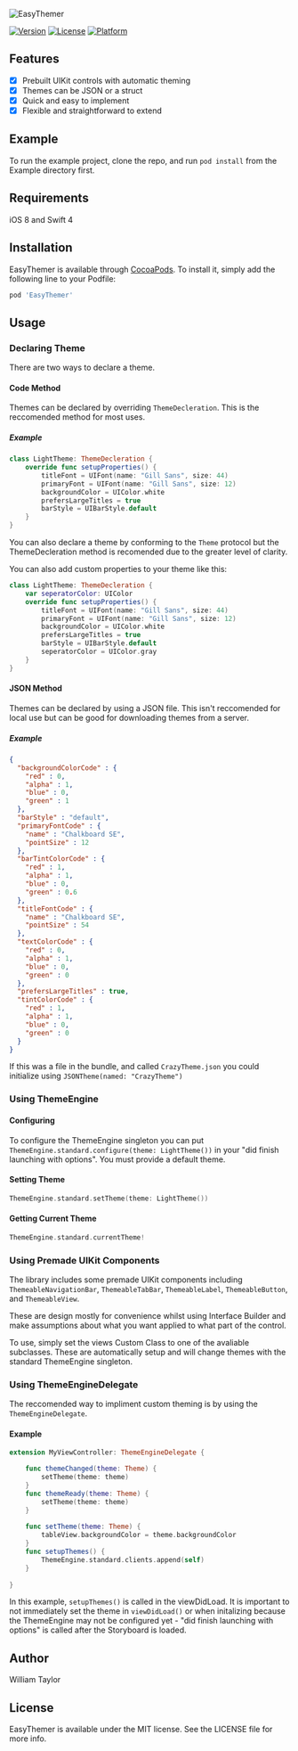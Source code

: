![EasyThemer](https://raw.githubusercontent.com/wfltaylor/EasyThemer/master/easythemer.png)

[![Version](https://img.shields.io/cocoapods/v/EasyThemer.svg?style=flat)](https://cocoapods.org/pods/EasyThemer)
[![License](https://img.shields.io/cocoapods/l/EasyThemer.svg?style=flat)](https://cocoapods.org/pods/EasyThemer)
[![Platform](https://img.shields.io/cocoapods/p/EasyThemer.svg?style=flat)](https://cocoapods.org/pods/EasyThemer)

## Features

- [x] Prebuilt UIKit controls with automatic theming
- [x] Themes can be JSON or a struct
- [x] Quick and easy to implement
- [x] Flexible and straightforward to extend

## Example

To run the example project, clone the repo, and run `pod install` from the Example directory first.

## Requirements

iOS 8 and Swift 4

## Installation

EasyThemer is available through [CocoaPods](https://cocoapods.org). To install
it, simply add the following line to your Podfile:

```ruby
pod 'EasyThemer'
```

## Usage

### Declaring Theme

There are two ways to declare a theme.

#### Code Method

Themes can be declared by overriding ```ThemeDecleration```. This is the reccomended method for most uses.

##### Example

```swift
class LightTheme: ThemeDecleration {
    override func setupProperties() {
        titleFont = UIFont(name: "Gill Sans", size: 44)
        primaryFont = UIFont(name: "Gill Sans", size: 12)
        backgroundColor = UIColor.white
        prefersLargeTitles = true
        barStyle = UIBarStyle.default
    }
}
```
You can also declare a theme by conforming to the ```Theme``` protocol but the ThemeDecleration method is recomended due to the greater level of clarity.

You can also add custom properties to your theme like this:
```swift
class LightTheme: ThemeDecleration {
    var seperatorColor: UIColor
    override func setupProperties() {
        titleFont = UIFont(name: "Gill Sans", size: 44)
        primaryFont = UIFont(name: "Gill Sans", size: 12)
        backgroundColor = UIColor.white
        prefersLargeTitles = true
        barStyle = UIBarStyle.default
        seperatorColor = UIColor.gray
    }
}
```

#### JSON Method

Themes can be declared by using a JSON file. This isn't reccomended for local use but can be good for downloading themes from a server.

##### Example
```json
{
  "backgroundColorCode" : {
    "red" : 0,
    "alpha" : 1,
    "blue" : 0,
    "green" : 1
  },
  "barStyle" : "default",
  "primaryFontCode" : {
    "name" : "Chalkboard SE",
    "pointSize" : 12
  },
  "barTintColorCode" : {
    "red" : 1,
    "alpha" : 1,
    "blue" : 0,
    "green" : 0.6
  },
  "titleFontCode" : {
    "name" : "Chalkboard SE",
    "pointSize" : 54
  },
  "textColorCode" : {
    "red" : 0,
    "alpha" : 1,
    "blue" : 0,
    "green" : 0
  },
  "prefersLargeTitles" : true,
  "tintColorCode" : {
    "red" : 1,
    "alpha" : 1,
    "blue" : 0,
    "green" : 0
  }
}
```
If this was a file in the bundle, and called ```CrazyTheme.json``` you could initialize using ```JSONTheme(named: "CrazyTheme")```

### Using ThemeEngine

#### Configuring

To configure the ThemeEngine singleton you can put ```ThemeEngine.standard.configure(theme: LightTheme())``` in your "did finish launching with options". You must provide a default theme.

#### Setting Theme

```swift
ThemeEngine.standard.setTheme(theme: LightTheme())
```

#### Getting Current Theme

```swift
ThemeEngine.standard.currentTheme!
```

### Using Premade UIKit Components

The library includes some premade UIKit components including ```ThemeableNavigationBar```, ```ThemeableTabBar```, ```ThemeableLabel```, ```ThemeableButton```, and ```ThemeableView```.

These are design mostly for convenience whilst using Interface Builder and make assumptions about what you want applied to what part of the control.

To use, simply set the views Custom Class to one of the avaliable subclasses. These are automatically setup and will change themes with the standard ThemeEngine singleton.

### Using ThemeEngineDelegate

The reccomended way to impliment custom theming is by using the ```ThemeEngineDelegate```.

#### Example

```swift
extension MyViewController: ThemeEngineDelegate {

    func themeChanged(theme: Theme) {
        setTheme(theme: theme)
    }
    func themeReady(theme: Theme) {
        setTheme(theme: theme)
    }
    
    func setTheme(theme: Theme) {
        tableView.backgroundColor = theme.backgroundColor
    }
    func setupThemes() {
        ThemeEngine.standard.clients.append(self)
    }
    
}
```
In this example, ```setupThemes()``` is called in the viewDidLoad. It is important to not immediately set the theme in ```viewDidLoad()``` or when initalizing because the ThemeEngine may not be configured yet - "did finish launching with options" is called after the Storyboard is loaded.

## Author

William Taylor

## License

EasyThemer is available under the MIT license. See the LICENSE file for more info.
